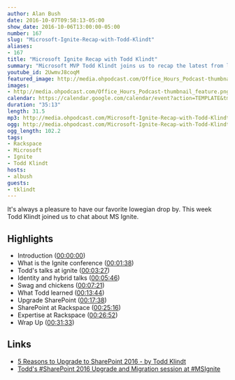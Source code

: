 ```yaml
---
author: Alan Bush
date: 2016-10-07T09:58:13-05:00
show_date: 2016-10-06T13:00:00-05:00
number: 167
slug: "Microsoft-Ignite-Recap-with-Todd-Klindt"
aliases:
- 167
title: "Microsoft Ignite Recap with Todd Klindt"
summary: "Microsoft MVP Todd Klindt joins us to recap the latest from last week's Microsoft Ignite Conference. What's new? What do you need to change? Todd joins us to share his insights."
youtube_id: 2UwmvJ8coqM
featured_image: http://media.ohpodcast.com/Office_Hours_Podcast-thumbnail_feature.png
images:
- http://media.ohpodcast.com/Office_Hours_Podcast-thumbnail_feature.png
calendar: https://calendar.google.com/calendar/event?action=TEMPLATE&tmeid=dnEwbWs1YzVmOTZwcjJ1bXRpdTg5NjE4aTQgZmxwOXFtZW9mYWYwNTM4anU1Y21sb3Vic29AZw&tmsrc=flp9qmeofaf0538ju5cmloubso%40group.calendar.google.com
duration: "35:13"
length: 31.5
mp3: http://media.ohpodcast.com/Microsoft-Ignite-Recap-with-Todd-Klindt.mp3
ogg: http://media.ohpodcast.com/Microsoft-Ignite-Recap-with-Todd-Klindt.ogg
ogg_length: 102.2
tags:
- Rackspace
- Microsoft
- Ignite
- Todd Klindt
hosts:
- albush
guests:
- tklindt
---
```


It's always a pleasure to have our favorite Iowegian drop by. This week Todd Klindt joined us to chat about MS Ignite.

<!--more-->

## Highlights

- Introduction ([00:00:00](https://youtu.be/2UwmvJ8coqM?t=00h00m00s))
- What is the Ignite conference ([00:01:38](https://youtu.be/2UwmvJ8coqM?t=00h01m38s))
- Todd's talks at ignite ([00:03:27](https://youtu.be/2UwmvJ8coqM?t=00h03m27s))
- Identity and hybrid talks ([00:05:46](https://youtu.be/2UwmvJ8coqM?t=00h05m46s))
- Swag and chickens ([00:07:21](https://youtu.be/2UwmvJ8coqM?t=00h07m21s))
- What Todd learned ([00:13:44](https://youtu.be/2UwmvJ8coqM?t=00h13m44s))
- Upgrade SharePoint ([00:17:38](https://youtu.be/2UwmvJ8coqM?t=00h17m38s))
- SharePoint at Rackspace ([00:25:16](https://youtu.be/2UwmvJ8coqM?t=00h25m16s))
- Expertise at Rackspace ([00:26:52](https://youtu.be/2UwmvJ8coqM?t=00h26m52s))
- Wrap Up ([00:31:33](https://youtu.be/2UwmvJ8coqM?t=00h31m33s))

## Links

- [5 Reasons to Upgrade to SharePoint 2016 - by Todd Klindt](http://blog.rackspace.com/5-reasons-sharepoint-2016)
- [Todd's #SharePoint 2016 Upgrade and Migration session at #MSIgnite](https://myignite.microsoft.com/videos/1370)
